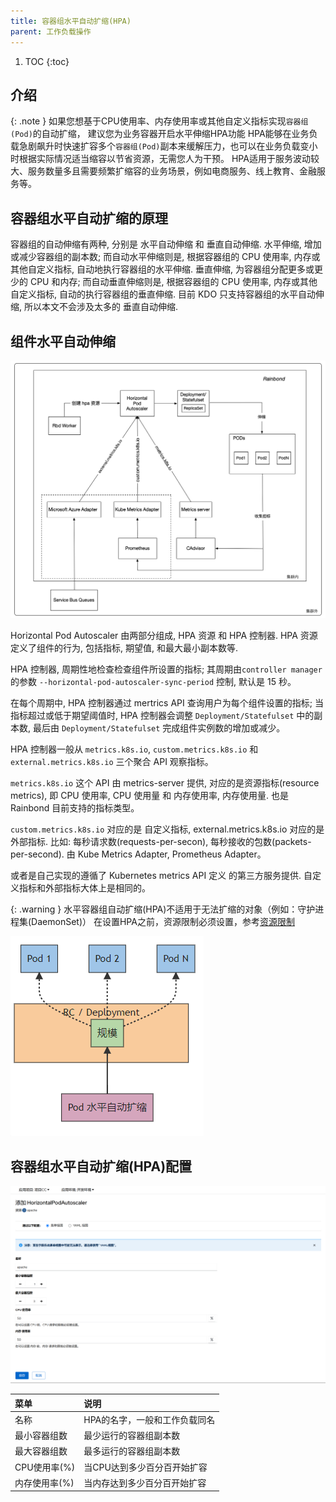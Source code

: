 ```yaml
---
title: 容器组水平自动扩缩(HPA)
parent: 工作负载操作
---
```


1. TOC
{:toc}

## 介绍

{: .note }
如果您想基于CPU使用率、内存使用率或其他自定义指标实现`容器组(Pod)`的自动扩缩， 建议您为业务容器开启水平伸缩HPA功能 
HPA能够在业务负载急剧飙升时快速扩容多个`容器组(Pod)`副本来缓解压力，也可以在业务负载变小时根据实际情况适当缩容以节省资源，无需您人为干预。 
HPA适用于服务波动较大、服务数量多且需要频繁扩缩容的业务场景，例如电商服务、线上教育、金融服务等。

## 容器组水平自动扩缩的原理
容器组的自动伸缩有两种, 分别是 水平自动伸缩 和 垂直自动伸缩. 水平伸缩, 增加或减少容器组的副本数; 
而自动水平伸缩则是, 根据容器组的 CPU 使用率, 内存或其他自定义指标, 自动地执行容器组的水平伸缩. 
垂直伸缩, 为容器组分配更多或更少的 CPU 和内存; 而自动垂直伸缩则是, 根据容器组的 CPU 使用率, 内存或其他自定义指标, 自动的执行容器组的垂直伸缩. 
目前 KDO 只支持容器组的水平自动伸缩, 所以本文不会涉及太多的 垂直自动伸缩.

## 组件水平自动伸缩
![hpa-arch.png](imgs/hpa-arch.png)

Horizontal Pod Autoscaler 由两部分组成, HPA 资源 和 HPA 控制器. HPA 资源 定义了组件的行为, 包括指标, 期望值, 和最大最小副本数等.

HPA 控制器, 周期性地检查检查组件所设置的指标; 其周期由` controller manager `的参数 `--horizontal-pod-autoscaler-sync-period` 控制, 默认是 15 秒。

在每个周期中, HPA 控制器通过 mertrics API 查询用户为每个组件设置的指标; 当指标超过或低于期望阈值时, HPA 控制器会调整 `Deployment/Statefulset` 中的副本数, 最后由 `Deployment/Statefulset` 完成组件实例数的增加或减少。

HPA 控制器一般从 `metrics.k8s.io`, `custom.metrics.k8s.io` 和 `external.metrics.k8s.io` 三个聚合 API 观察指标。

`metrics.k8s.io` 这个 API 由 metrics-server 提供, 对应的是资源指标(resource metrics), 即 CPU 使用率, CPU 使用量 和 内存使用率, 内存使用量. 也是 Rainbond 目前支持的指标类型。

`custom.metrics.k8s.io` 对应的是 自定义指标, external.metrics.k8s.io 对应的是 外部指标. 比如: 每秒请求数(requests-per-secon), 每秒接收的包数(packets-per-second). 由 Kube Metrics Adapter, Prometheus Adapter。

或者是自己实现的遵循了 Kubernetes metrics API 定义 的第三方服务提供. 自定义指标和外部指标大体上是相同的。

{: .warning } 
水平容器组自动扩缩(HPA)不适用于无法扩缩的对象（例如：守护进程集(DaemonSet)） 
在设置HPA之前，资源限制必须设置，参考[资源限制](../edit-resource-limits)

![](imgs/hpa.png)

## 容器组水平自动扩缩(HPA)配置

![](imgs/add-hpa.png)

| 菜单        | 说明               |
|:----------|:-----------------|
| 名称        | HPA的名字，一般和工作负载同名 |
| 最小容器组数    | 最少运行的容器组副本数      |
| 最大容器组数    | 最多运行的容器组副本数      |
| CPU使用率(%) | 当CPU达到多少百分百开始扩容  |
| 内存使用率(%)  | 当内存达到多少百分百开始扩容   |


